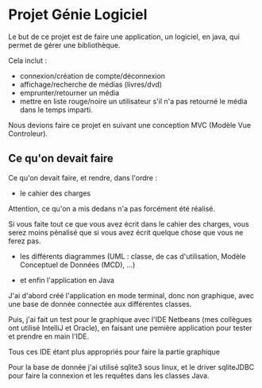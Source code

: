 # Projet Génie Logiciel

Le but de ce projet est de faire une application, un logiciel, en java, qui permet de gérer une bibliothèque.

Cela inclut : 

* connexion/création de compte/déconnexion 
* affichage/recherche de médias (livres/dvd)
* emprunter/retourner un média
* mettre en liste rouge/noire un utilisateur s'il n'a pas retourné le média dans le temps imparti.

Nous devions faire ce projet en suivant une conception MVC (Modèle Vue Controleur).

## Ce qu'on devait faire

Ce qu'on devait faire, et rendre, dans l'ordre :

* le cahier des charges

Attention, ce qu'on a mis dedans n'a pas forcément été réalisé.

Si vous faite tout ce que vous avez écrit dans le cahier des charges, vous serez moins pénalisé que si vous avez écrit quelque chose que vous ne ferez pas.

* les différents diagrammes (UML : classe, de cas d'utilisation, Modèle Conceptuel de Données (MCD), ...)

* et enfin l'application en Java 

J'ai d'abord créé l'application en mode terminal, donc non graphique, avec une base de donnée connectée aux différentes classes.

Puis, j'ai fait un test pour le graphique avec l'IDE Netbeans (mes collègues ont utilisé IntelliJ et Oracle), en faisant une pemière application pour tester et prendre en main l'IDE.

Tous ces IDE étant plus appropriés pour faire la partie graphique

Pour la base de donnée j'ai utilisé sqlite3 sous linux, et le driver sqliteJDBC pour faire la connexion et les requêtes dans les classes Java.
